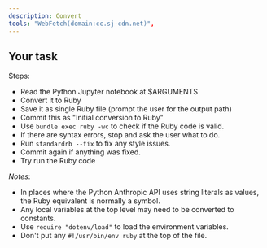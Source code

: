 ```yaml
---
description: Convert
tools: "WebFetch(domain:cc.sj-cdn.net)",
---
```


## Your task

Steps:
- Read the Python Jupyter notebook at $ARGUMENTS
- Convert it to Ruby
- Save it as single Ruby file (prompt the user for the output path)
- Commit this as "Initial conversion to Ruby"
- Use `bundle exec ruby -wc` to check if the Ruby code is valid.
- If there are syntax errors, stop and ask the user what to do.
- Run `standardrb --fix` to fix any style issues.
- Commit again if anything was fixed.
- Try run the Ruby code

*Notes*:
- In places where the Python Anthropic API uses string literals as values, the Ruby equivalent is normally a symbol.
- Any local variables at the top level may need to be converted to constants.
- Use `require "dotenv/load"` to load the environment variables.
- Don't put any `#!/usr/bin/env ruby` at the top of the file.
